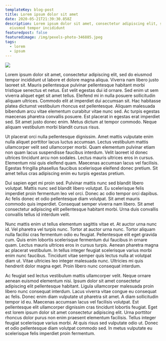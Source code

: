 ```yaml
---
templateKey: blog-post
title: Lorem ipsum dolor sit amet
date: 2020-05-21T21:39:30.858Z
description: Lorem ipsum dolor sit amet, consectetur adipiscing elit, sed do
  eiusmod tempor incididunt
featuredpost: false
featuredimage: /img/pexels-photo-346885.jpeg
tags:
  - lorem
  - ipsum
---
```

![](/img/pexels-photo-346885.jpeg)

Lorem ipsum dolor sit amet, consectetur adipiscing elit, sed do eiusmod tempor incididunt ut labore et dolore magna aliqua. Viverra nam libero justo laoreet sit. Mauris pellentesque pulvinar pellentesque habitant morbi tristique senectus et netus. Est velit egestas dui id ornare. Sed enim ut sem viverra aliquet eget sit amet tellus. Eleifend mi in nulla posuere sollicitudin aliquam ultrices. Commodo elit at imperdiet dui accumsan sit. Hac habitasse platea dictumst vestibulum rhoncus est pellentesque. Aliquam malesuada bibendum arcu vitae elementum curabitur vitae nunc sed. Ac turpis egestas maecenas pharetra convallis posuere. Est placerat in egestas erat imperdiet sed. Sit amet justo donec enim. Metus dictum at tempor commodo. Neque aliquam vestibulum morbi blandit cursus risus.

Ut placerat orci nulla pellentesque dignissim. Amet mattis vulputate enim nulla aliquet porttitor lacus luctus accumsan. Lectus vestibulum mattis ullamcorper velit sed ullamcorper morbi. Quam elementum pulvinar etiam non quam lacus suspendisse faucibus interdum. Velit laoreet id donec ultrices tincidunt arcu non sodales. Lectus mauris ultrices eros in cursus. Elementum nisi quis eleifend quam. Maecenas accumsan lacus vel facilisis. Egestas fringilla phasellus faucibus scelerisque eleifend donec pretium. Sit amet tellus cras adipiscing enim eu turpis egestas pretium.

Dui sapien eget mi proin sed. Pulvinar mattis nunc sed blandit libero volutpat. Mattis nunc sed blandit libero volutpat. Eu scelerisque felis imperdiet proin fermentum leo vel orci. Donec ac odio tempor orci dapibus. Ac felis donec et odio pellentesque diam volutpat. Sit amet mauris commodo quis imperdiet. Consequat semper viverra nam libero. Sit amet consectetur adipiscing elit pellentesque habitant morbi. Urna duis convallis convallis tellus id interdum velit.

Nunc mattis enim ut tellus elementum sagittis vitae et. At auctor urna nunc id. Vel pharetra vel turpis nunc. Tortor at auctor urna nunc. Tortor aliquam nulla facilisi cras fermentum odio eu feugiat. Pellentesque elit eget gravida cum. Quis enim lobortis scelerisque fermentum dui faucibus in ornare quam. Lectus mauris ultrices eros in cursus turpis. Aenean pharetra magna ac placerat vestibulum. In tellus integer feugiat scelerisque varius morbi enim nunc faucibus. Tincidunt vitae semper quis lectus nulla at volutpat diam ut. Vitae ultricies leo integer malesuada nunc. Ultricies mi quis hendrerit dolor magna eget. Proin libero nunc consequat interdum.

Ac feugiat sed lectus vestibulum mattis ullamcorper velit. Neque ornare aenean euismod elementum nisi. Ipsum dolor sit amet consectetur adipiscing elit pellentesque habitant. Ligula ullamcorper malesuada proin libero nunc consequat interdum. Lacus viverra vitae congue eu consequat ac felis. Donec enim diam vulputate ut pharetra sit amet. A diam sollicitudin tempor id eu. Maecenas accumsan lacus vel facilisis volutpat. Est pellentesque elit ullamcorper dignissim cras tincidunt lobortis feugiat. Eget est lorem ipsum dolor sit amet consectetur adipiscing elit. Urna porttitor rhoncus dolor purus non enim praesent elementum facilisis. Tellus integer feugiat scelerisque varius morbi. At quis risus sed vulputate odio ut. Donec et odio pellentesque diam volutpat commodo sed. In metus vulputate eu scelerisque felis imperdiet proin fermentum.